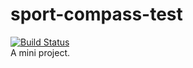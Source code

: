 # sport-compass-test
[![Build Status](https://travis-ci.org/Lekky71/compass-mini-blog.svg?branch=staging)](https://travis-ci.org/Lekky71/compass-mini-blog)    
A mini project.
